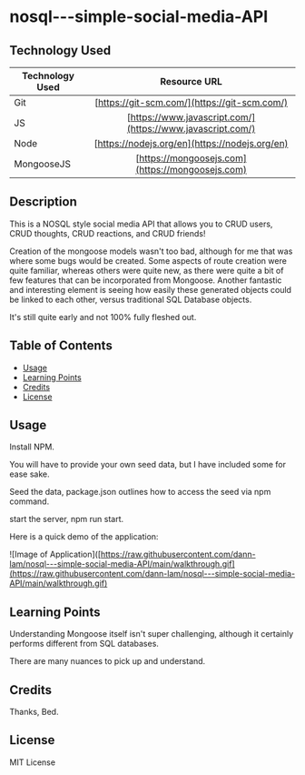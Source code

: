 # nosql---simple-social-media-API

## Technology Used

| Technology Used         | Resource URL           |
| ------------- |:-------------:|
| Git | [https://git-scm.com/](https://git-scm.com/)     |
| JS  | [https://www.javascript.com/](https://www.javascript.com/)     |
| Node  | [https://nodejs.org/en](https://nodejs.org/en)     |
| MongooseJS  | [https://mongoosejs.com](https://mongoosejs.com)     |


## Description


This is a NOSQL style social media API that allows you to CRUD users, CRUD thoughts, CRUD reactions, and CRUD friends!

Creation of the mongoose models wasn't too bad, although for me that was where some bugs would be created.
Some aspects of route creation were quite familiar, whereas others were quite new, as there were quite a bit of few features that can be incorporated from Mongoose.
Another fantastic and interesting element is seeing how easily these generated objects could be linked to each other, versus traditional SQL Database objects.

It's still quite early and not 100% fully fleshed out.
## Table of Contents


* [Usage](#usage)
* [Learning Points](#learning-points)
* [Credits](#credits)
* [License](#license)


## Usage

Install NPM.

You will have to provide your own seed data, but I have included some for ease sake.

Seed the data, package.json outlines how to access the seed via npm command.

start the server, npm run start.

Here is a quick demo of the application:

![Image of Application]([https://raw.githubusercontent.com/dann-lam/nosql---simple-social-media-API/main/walkthrough.gif](https://raw.githubusercontent.com/dann-lam/nosql---simple-social-media-API/main/walkthrough.gif)



## Learning Points

Understanding Mongoose itself isn't super challenging, although it certainly performs different from SQL databases.

There are many nuances to pick up and understand.


## Credits

Thanks, Bed.


## License

MIT License
